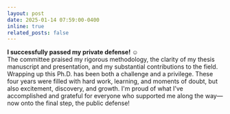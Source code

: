 ```yaml
---
layout: post
date: 2025-01-14 07:59:00-0400
inline: true
related_posts: false
---
```


<b> I successfully passed my private defense! </b> :relaxed:
<br>
The committee praised my rigorous methodology, the clarity of my thesis manuscript and presentation, and my substantial contributions to the field.
Wrapping up this Ph.D. has been both a challenge and a privilege.
These four years were filled with hard work, learning, and moments of doubt, but also excitement, discovery, and growth.
I'm proud of what I’ve accomplished and grateful for everyone who supported me along the way—now onto the final step, the public defense!
